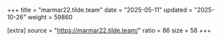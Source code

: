 +++
title = "marmar22.tilde.team"
date = "2025-05-11"
updated = "2025-10-26"
weight = 59860

[extra]
source = "https://marmar22.tilde.team/"
ratio = 86
size = 58
+++
